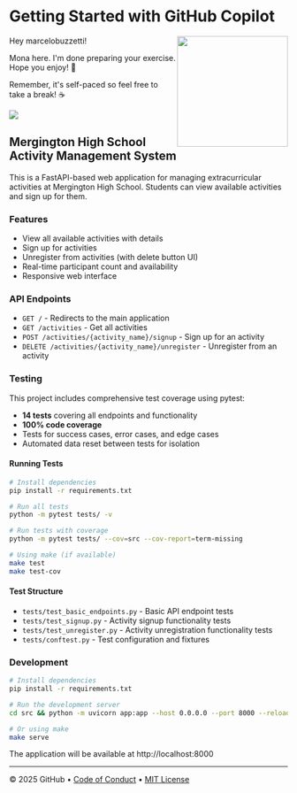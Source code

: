 # Getting Started with GitHub Copilot

<img src="https://octodex.github.com/images/Professortocat_v2.png" align="right" height="200px" />

Hey marcelobuzzetti!

Mona here. I'm done preparing your exercise. Hope you enjoy! 💚

Remember, it's self-paced so feel free to take a break! ☕️

[![](https://img.shields.io/badge/Go%20to%20Exercise-%E2%86%92-1f883d?style=for-the-badge&logo=github&labelColor=197935)](https://github.com/marcelobuzzetti/skills-getting-started-with-github-copilot/issues/1)

## Mergington High School Activity Management System

This is a FastAPI-based web application for managing extracurricular activities at Mergington High School. Students can view available activities and sign up for them.

### Features

- View all available activities with details
- Sign up for activities 
- Unregister from activities (with delete button UI)
- Real-time participant count and availability
- Responsive web interface

### API Endpoints

- `GET /` - Redirects to the main application
- `GET /activities` - Get all activities
- `POST /activities/{activity_name}/signup` - Sign up for an activity
- `DELETE /activities/{activity_name}/unregister` - Unregister from an activity

### Testing

This project includes comprehensive test coverage using pytest:

- **14 tests** covering all endpoints and functionality
- **100% code coverage** 
- Tests for success cases, error cases, and edge cases
- Automated data reset between tests for isolation

#### Running Tests

```bash
# Install dependencies
pip install -r requirements.txt

# Run all tests
python -m pytest tests/ -v

# Run tests with coverage
python -m pytest tests/ --cov=src --cov-report=term-missing

# Using make (if available)
make test
make test-cov
```

#### Test Structure

- `tests/test_basic_endpoints.py` - Basic API endpoint tests
- `tests/test_signup.py` - Activity signup functionality tests  
- `tests/test_unregister.py` - Activity unregistration functionality tests
- `tests/conftest.py` - Test configuration and fixtures

### Development

```bash
# Install dependencies
pip install -r requirements.txt

# Run the development server
cd src && python -m uvicorn app:app --host 0.0.0.0 --port 8000 --reload

# Or using make
make serve
```

The application will be available at http://localhost:8000

---

&copy; 2025 GitHub &bull; [Code of Conduct](https://www.contributor-covenant.org/version/2/1/code_of_conduct/code_of_conduct.md) &bull; [MIT License](https://gh.io/mit)

